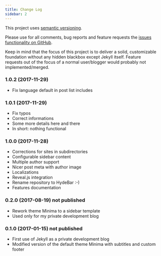```yaml
---
title: Change Log
sidebar: 2
---
```

This project uses [semantic versioning](http://semver.org).

Please use for all comments, bug reports and feature requests the [issues functionality on GitHub](https://github.com/ogobrecht/hydebar/issues).

Keep in mind that the focus of this project is to deliver a solid, customizable foundation without any hidden blackbox except Jekyll itself. Feature requests out of the focus of a normal user/blogger would probably not implemented/merged.


### 1.0.2 (2017-11-29)

- Fix language default in post list includes


### 1.0.1 (2017-11-29)

- Fix typos
- Correct informations
- Some more details here and there
- In short: nothing functional


### 1.0.0 (2017-11-28)

- Corrections for sites in subdirectories
- Configurable sidebar content
- Multiple author support
- Nicer post meta with author image
- Localizations
- Reveal.js integration
- Rename repository to HydeBar :-)
- Features documentation


### 0.2.0 (2017-08-19) not published

- Rework theme Minima to a sidebar template
- Used only for my private development blog


### 0.1.0 (2017-01-15) not published

- First use of Jekyll as a private development blog
- Modified version of the default theme Minima with subtitles and custom footer
